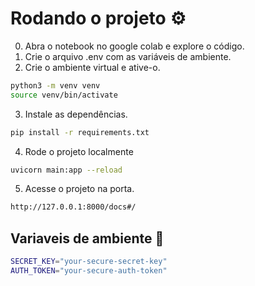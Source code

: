 # Rodando o projeto ⚙️

0. Abra o notebook no google colab e explore o código.
1. Crie o arquivo .env com as variáveis de ambiente.
2. Crie o ambiente virtual e ative-o.
```bash
python3 -m venv venv
source venv/bin/activate
```
3. Instale as dependências.
```bash
pip install -r requirements.txt
```
4. Rode o projeto localmente
```bash
uvicorn main:app --reload
```
5. Acesse o projeto na porta.
```bash
http://127.0.0.1:8000/docs#/
```




## Variaveis de ambiente 📝 
```bash
SECRET_KEY="your-secure-secret-key"
AUTH_TOKEN="your-secure-auth-token"

```